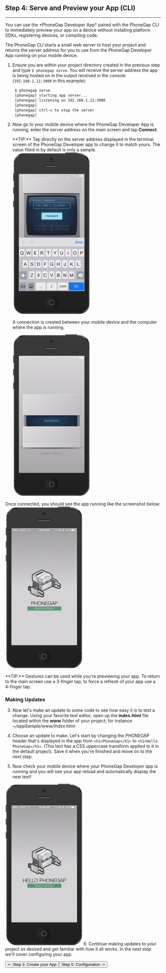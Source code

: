 <link href="../css/styles.css" rel="stylesheet">
<link href="../css/bootstrap.css" rel="stylesheet">
<div class="sidebar"></div>

## Step 4:  Serve and Preview your App (CLI)
<hr>
You can use the *PhoneGap Developer App* paired with the PhoneGap CLI to immediately preview your app on a device without installing platform SDKs, registering devices, or compiling code.

The PhoneGap CLI starts a small web server to host your project and returns the server address for you to use from the PhoneGap Developer App running on your mobile device. 

1. Ensure you are within your project directory created in the previous step and type `$ phonegap serve`. You will receive the server address the app is being hosted on in the output received in the console (`192.168.1.11:3000` in this example): 

		$ phonegap serve
		[phonegap] starting app server...
		[phonegap] listening on 192.168.1.11:3000
		[phonegap]
		[phonegap] ctrl-c to stop the server
		[phonegap]
2. Now go to your mobile device where the PhoneGap Developer App is running, enter the server address on the main screen and tap **Connect**. 
   <div class="alert alert-info"> **TIP:** Tap directly on the server address displayed in the terminal screen of the PhoneGap Developer app to change it to match yours. The value filled in by default is only a sample. </div>
   
    <img src="../images/dev-app-enter-add.jpg" width="250" height="523">
   
    A connection is created between your mobile device and the computer where the app is running. 
   
   <img src="../images/dev-app-success.jpg" width="250" height="523">

Once connected, you should see the app running like the screenshot below:
   <img src="../images/dev-app-preview.jpg" width="250" height="523">
   <div class="alert alert-info"> **TIP:** Gestures can be used while you're previewing your app. To return to the main screen use a 3-finger tap, to force a refresh of your app use a 4-finger tap.</div>

### Making Updates
3. Now let's make an update to some code to see how easy it is to test a change. Using your favorite text editor, open up the **index.html** file located within the **www** folder of your project; for instance *~/appSample/www/index.html*

4. Choose an update to make. Let's start by changing the PHONEGAP header that's displayed in the app from `<h1>PhoneGap</h1>` to `<h1>Hello PhoneGap</h1>`. (This text has a CSS uppercase transform applied to it in the default project). Save it when you're finished and move on to the next step.

5. Now check your mobile device where your PhoneGap Developer app is running and you will see your app reload and automatically display the new text!
   
 <img src="../images/dev-app-code-update.jpg" width="250" height="523" />
6. Continue making updates to your project as desired and get familiar with how it all works. In the next step we'll cover configuring your app.


<a href="../create/cli-create.html"><button class="btn-prev"><- Step 3: Create your App</button></a><a href="../config/config.html"><button class="btn-next">Step 5: Configuration -></button></a>